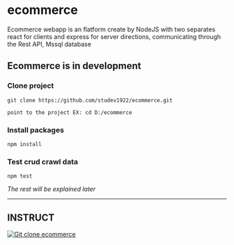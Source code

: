 # ecommerce
Ecommerce webapp is an flatform create by NodeJS with two separates react for clients and express for server directions, communicating through the Rest API, Mssql database

## Ecommerce is in development
### Clone project
```
git clone https://github.com/studev1922/ecommerce.git
```
`point to the project EX: cd D:/ecommerce `
### Install packages
```
npm install
```
### Test crud crawl data
```
npm test
```

*The rest will be explained later*
<hr>

## INSTRUCT
[![Git clone ecommerce](https://img.youtube.com/vi/64qBbOJ6r5w/maxresdefault.jpg)](https://youtu.be/64qBbOJ6r5w)
